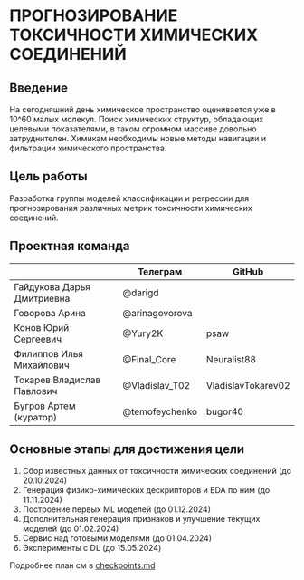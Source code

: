 # ПРОГНОЗИРОВАНИЕ ТОКСИЧНОСТИ ХИМИЧЕСКИХ СОЕДИНЕНИЙ

## Введение
На сегодняшний день химическое пространство оценивается уже в 10^60 малых молекул. Поиск химических структур, обладающих целевыми показателями, в таком огромном массиве довольно затруднителен. Химикам необходимы новые методы навигации и фильтрации химического пространства.

## Цель	работы
Разработка группы моделей классификации и регрессии для прогнозирования различных метрик токсичности химических соединений.

## Проектная команда

|                            | Телеграм       | GitHub             |
| -------------------------- | -------------- | ------------------ |
| Гайдукова Дарья Дмитриевна | @darigd        |                    |
| Говорова Арина             | @arinagovorova |                    |
| Конов Юрий Сергеевич       | @Yury2K        | psaw               |
| Филиппов Илья Михайлович   | @Final_Core    | Neuralist88        |
| Токарев Владислав Павлович | @Vladislav_T02 | VladislavTokarev02 |
| Бугров Артем (куратор)     | @temofeychenko | bugor40            |


## Основные этапы для достижения цели

1) Сбор известных данных от токсичности химических соединений (до 20.10.2024)
2) Генерация физико-химических дескрипторов и EDA по ним (до 11.11.2024)
3) Построение первых ML моделей (до 01.12.2024)
4) Дополнительная генерация признаков и улучшение текущих моделей (до 01.02.2024)
5) Сервис над готовыми моделями (до 01.04.2024)
6) Эксперименты с DL (до 15.05.2024)

Подробнее план см в [checkpoints.md](checkpoints.md)